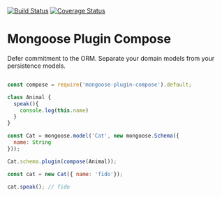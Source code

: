[![Build Status][travis-image]][travis-url] [![Coverage Status][coveralls-image]][coveralls-url]

# Mongoose Plugin Compose

Defer commitment to the ORM. Separate your domain models from your persistence models.

```js

const compose = require('mongoose-plugin-compose').default;

class Animal {
  speak(){
    console.log(this.name)
  }
}

const Cat = mongoose.model('Cat', new mongoose.Schema({
  name: String
}));

Cat.schema.plugin(compose(Animal));

const cat = new Cat({ name: 'fido'});

cat.speak(); // fido

```
[travis-image]: https://travis-ci.org/blugavere/mongoose-plugin-compose.svg?branch=master
[travis-url]: https://travis-ci.org/blugavere/mongoose-plugin-compose

[coveralls-image]: https://coveralls.io/repos/blugavere/mongoose-plugin-compose/badge.svg
[coveralls-url]: https://coveralls.io/r/blugavere/mongoose-plugin-compose
